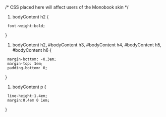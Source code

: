 /\* CSS placed here will affect users of the Monobook skin \*/

1.  bodyContent h2 {

` font-weight:bold;`

}

1.  bodyContent h2, #bodyContent h3, #bodyContent h4, #bodyContent h5,
    #bodyContent h6 {

` margin-bottom: -0.3em;`\
` margin-top: 1em;`\
` padding-bottom: 0;`

}

1.  bodyContent p {

` line-height:1.4em;`\
` margin:0.4em 0 1em;`

}
